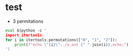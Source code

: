 # test

- 3 permitations

```python
eval $(python -c '
import itertools
for i in itertools.permutations(["0", "1", "2"]):
    print(f"echo \"{i}\";./a.out {" ".join(i)};echo;")
')
```
